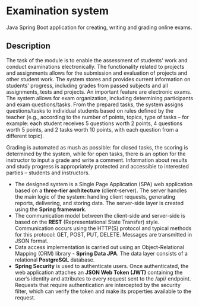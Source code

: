 # Examination system
Java Spring Boot application for creating, writing and grading online exams.

## Description
The task of the module is to enable the assessment of students' work and conduct examinations electronically. The functionality related to projects and assignments allows for the submission and evaluation of projects and other student work. The system stores and provides current information on students' progress, including grades from passed subjects and all assignments, tests and projects. An important feature are electronic exams. The system allows for exam organization, including determining participants and exam questions/tasks. From the prepared tasks, the system assigns questions/tasks to individual students based on rules defined by the teacher (e.g., according to the number of points, topics, type of tasks – for example: each student receives 5 questions worth 2 points, 4 questions worth 5 points, and 2 tasks worth 10 points, with each question from a different topic).

Grading is automated as mush as possible: for closed tasks, the scoring is determined by the system, while for open tasks, there is an option for the instructor to input a grade and write a comment. Information about results and study progress is appropriately protected and accessible to interested parties – students and instructors.

- The designed system is a Single Page Application (SPA) web application based on a **three-tier architecture** (client-server). The server handles the main logic of the system: handling client requests, generating reports, delivering, and storing data. The server-side layer is created using the **Spring framework**.
- The communication model between the client-side and server-side is based on the **REST** (Representational State Transfer) style. Communication occurs using the HTTP(S) protocol and typical methods for this protocol: GET, POST, PUT, DELETE. Messages are transmitted in JSON format.
- Data access implementation is carried out using an Object-Relational Mapping (ORM) library - **Spring Data JPA**. The data layer consists of a relational **PostgreSQL** database.
- **Spring Security** is used to authenticate users. Once authenticated, the web application attaches an **JSON Web Token (JWT)** containing the user’s identity and attributes to every request sent to the /api/ endpoint. Requests that require authentication are intercepted by the security filter, which can verify the token and make its properties available to the request.

